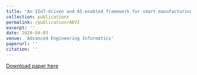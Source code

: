 ```yaml
---
title: "An IIoT-driven and AI-enabled framework for smart manufacturing system based on three-terminal collaborative platform"
collection: publications
permalink: /publication/ADVI 
excerpt: ''
date: 2020-04-03
venue: 'Advanced Engineering Informatics'
paperurl: ''
citation: ''
---
```





[Download paper here](https://arxiv.org/abs/1912.04695)


